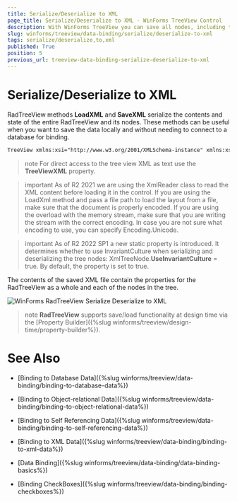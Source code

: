```yaml
---
title: Serialize/Deserialize to XML
page_title: Serialize/Deserialize to XML - WinForms TreeView Control
description: With WinForms TreeView you can save all nodes, including the nodes states (expanded, selected).
slug: winforms/treeview/data-binding/serialize/deserialize-to-xml
tags: serialize/deserialize,to,xml
published: True
position: 5
previous_url: treeview-data-binding-serialize-deserialize-to-xml
---
```


# Serialize/Deserialize to XML

RadTreeView methods __LoadXML__ and __SaveXML__ serialize the contents and state of the entire RadTreeView and its nodes. These methods can be useful when you want to save the data locally and without needing to connect to a database for binding.

````xml
TreeView xmlns:xsi="http://www.w3.org/2001/XMLSchema-instance" xmlns:xsd="http://www.w3.org/2001/XMLSchema" AllowDragDrop="true" LabelEdit="true" ThemeName="Breeze" AllowDrop="true" BackColor="Transparent"><Nodes Expanded="true" Text="Node1"><Nodes Expanded="true" Text="Node7"><Nodes Text="Node15" /><Nodes Text="Node16" /></Nodes><Nodes Expanded="true" Text="Node8"><Nodes Text="Node14" /></Nodes><Nodes Text="Node9" /></Nodes><Nodes Expanded="true" Text="Node2"><Nodes Text="Node10" /><Nodes Text="Node11" /></Nodes><Nodes Text="Node3" /><Nodes Expanded="true" Text="Node4"><Nodes Text="Node12" /><Nodes Text="Node13" /></Nodes><Nodes Text="Node5" /><Nodes Text="Node6" /></TreeView>

````

>note For direct access to the tree view XML as text use the __TreeViewXML__ property.

>important As of R2 2021 we are using the XmlReader class to read the XML content before loading it in the control. If you are using the LoadXml method and pass a file path to load the layout from a file, make sure that the document is properly encoded. If you are using the overload with the memory stream, make sure that you are writing the stream with the correct encoding. In case you are not sure what encoding to use, you can specify Encoding.Unicode.

>important As of R2 2022 SP1 a new static property is introduced. It determines whether to use InvariantCulture when serializing and deserializing the tree nodes: XmlTreeNode.**UseInvariantCulture** = true. By default, the property is set to true. 

The contents of the saved XML file contain the properties for the RadTreeView as a whole and each of the nodes in the tree.

![WinForms RadTreeView Serialize Deserialize to XML](images/treeview-data-binding-serialize-deserialize-to-xml001.png)

>note  __RadTreeView__ supports save/load functionality at design time via the [Property Builder]({%slug winforms/treeview/design-time/property-builder%}).
>


# See Also
* [Binding to Database Data]({%slug winforms/treeview/data-binding/binding-to-database-data%})

* [Binding to Object-relational Data]({%slug winforms/treeview/data-binding/binding-to-object-relational-data%})

* [Binding to Self Referencing Data]({%slug winforms/treeview/data-binding/binding-to-self-referencing-data%})

* [Binding to XML Data]({%slug winforms/treeview/data-binding/binding-to-xml-data%})

* [Data Binding]({%slug winforms/treeview/data-binding/data-binding-basics%})

* [Binding CheckBoxes]({%slug winforms/treeview/data-binding/binding-checkboxes%})

